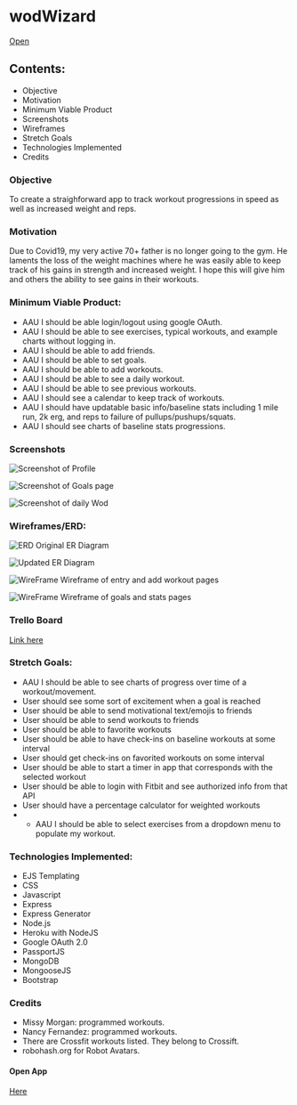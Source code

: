 # wodWizard
[Open](https://wodwizard.herokuapp.com/)

## Contents:
* Objective
* Motivation
* Minimum Viable Product
* Screenshots
* Wireframes
* Stretch Goals
* Technologies Implemented
* Credits


### Objective
To create a straighforward app to track workout progressions in speed as well as increased weight and reps.

### Motivation
Due to Covid19, my very active 70+ father is no longer going to the gym. He laments the loss of the weight machines where he was easily able to keep track of his gains in strength and increased weight. I hope this will give him and others the ability to see gains in their workouts.

### Minimum Viable Product:
* AAU I should be able login/logout using google OAuth.
* AAU I should be able to see exercises, typical workouts, and example charts without logging in.
* AAU I should be able to add friends.
* AAU I should be able to set goals.
* AAU I should be able to add workouts.
* AAU I should be able to see a daily workout.
* AAU I should be able to see previous workouts.
* AAU I should see a calendar to keep track of workouts.
* AAU I should have updatable basic info/baseline stats including 1 mile run, 2k erg, and reps to failure of pullups/pushups/squats.
* AAU I should see charts of baseline stats progressions.


### Screenshots
![Screenshot of Profile](./public/images/profile.png)


![Screenshot of Goals page](./public/images/goals.png)

![Screenshot of daily Wod](./public/images/dailyWod.png)


### Wireframes/ERD:
![ERD](./public/resources/ERD-2.png)
Original ER Diagram


![Updated ER Diagram](./public/resources/ERD-2Updated.png)


![WireFrame](./public/resources/Wireframe2-Entry-Add-Workout.png)
Wireframe of entry and add workout pages


![WireFrame](./public/resources/Wireframe2-Todays-Workout-Stats.png)
Wireframe of goals and stats pages

### Trello Board
[Link here](https://trello.com/b/bADj8Iy1/wodwizard)

### Stretch Goals:
* AAU I should be able to see charts of progress over time of a workout/movement.
* User should see some sort of excitement when a goal is reached
* User should be able to send motivational text/emojis to friends
* User should be able to send workouts to friends
* User should be able to favorite workouts
* User should be able to have check-ins on baseline workouts at some interval
* User should get check-ins on favorited workouts on some interval
* User should be able to start a timer in app that corresponds with the selected workout
* User should be able to login with Fitbit and see authorized info from that API
* User should have a percentage calculator for weighted workouts
* * AAU I should be able to select exercises from a dropdown menu to populate my workout.

### Technologies Implemented:
* EJS Templating
* CSS
* Javascript
* Express
* Express Generator
* Node.js
* Heroku with NodeJS
* Google OAuth 2.0
* PassportJS
* MongoDB
* MongooseJS
* Bootstrap

### Credits
* Missy Morgan: programmed workouts.
* Nancy Fernandez: programmed workouts.
* There are Crossfit workouts listed. They belong to Crossift.
* robohash.org for Robot Avatars.

#### Open App
[Here](https://wodwizard.herokuapp.com/)
